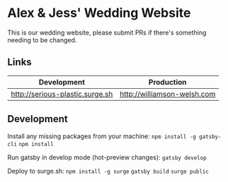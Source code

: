 # Alex & Jess' Wedding Website

This is our wedding website, please submit PRs if there's something needing to be changed.

## Links

| Development                     | Production                  |
| ------------------------------- | --------------------------- |
| http://serious-plastic.surge.sh | http://williamson-welsh.com |

## Development

Install any missing packages from your machine:
```npm install -g gatsby-cli```
```npm install```

Run gatsby in develop mode (hot-preview changes):
```gatsby develop```

Deploy to surge.sh:
```npm install -g surge```
```gatsby build```
```surge public```
